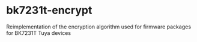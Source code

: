 # bk7231t-encrypt
Reimplementation of the encryption algorithm used for firmware packages for BK7231T Tuya devices
